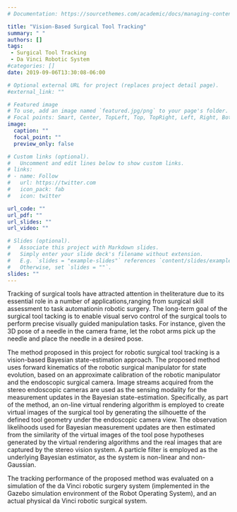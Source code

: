 ```yaml
---
# Documentation: https://sourcethemes.com/academic/docs/managing-content/

title: "Vision-Based Surgical Tool Tracking"
summary: " "
authors: []
tags: 
 - Surgical Tool Tracking
 - Da Vinci Robotic System
#categories: []
date: 2019-09-06T13:30:08-06:00

# Optional external URL for project (replaces project detail page).
#external_link: ""

# Featured image
# To use, add an image named `featured.jpg/png` to your page's folder.
# Focal points: Smart, Center, TopLeft, Top, TopRight, Left, Right, BottomLeft, Bottom, BottomRight.
image:
  caption: ""
  focal_point: ""
  preview_only: false

# Custom links (optional).
#   Uncomment and edit lines below to show custom links.
# links:
# - name: Follow
#   url: https://twitter.com
#   icon_pack: fab
#   icon: twitter

url_code: ""
url_pdf: ""
url_slides: ""
url_video: ""

# Slides (optional).
#   Associate this project with Markdown slides.
#   Simply enter your slide deck's filename without extension.
#   E.g. `slides = "example-slides"` references `content/slides/example-slides.md`.
#   Otherwise, set `slides = ""`.
slides: ""
---
```


Tracking  of  surgical  tools  have  attracted  attention  in  theliterature due to its essential role in a number of applications,ranging  from  surgical  skill  assessment  to  task  automationin  robotic  surgery. The long-term goal of the surgical tool tacking is to enable visual servo control of the surgical tools to perform precise visually guided manipulation tasks. For instance, given the 3D pose of a needle in the camera frame, let the robot arms pick up the needle and place the needle in a desired pose. 

The method proposed in this project for robotic surgical tool tracking is a vision-based Bayesian state-estimation approach. The proposed method uses forward kinematics of the robotic surgical manipulator for state evolution, based on an approximate calibration of the robotic manipulator and the endoscopic surgical camera. Image streams acquired from the stereo endoscopic cameras are used as the sensing modality for the measurement updates in the Bayesian state-estimation.  Specifically, as part of the method, an on-line virtual rendering algorithm is employed to create virtual images of the surgical tool by generating the silhouette of the defined tool geometry under the endoscopic camera view.  The observation likelihoods used for Bayesian measurement updates are then estimated from the similarity of the virtual images of the tool pose hypotheses generated by the virtual rendering algorithms and the real images that are captured by the stereo vision system. A particle filter is employed as the underlying Bayesian estimator, as the system is non-linear and non-Gaussian. 

The tracking performance of the proposed method was evaluated on a simulation of the da Vinci robotic surgery system (implemented in the Gazebo simulation environment of the Robot Operating System), and an actual physical da Vinci robotic surgical system.



